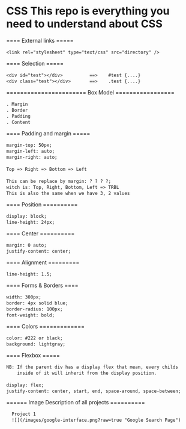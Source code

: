 # CSS This repo is everything you need to understand about CSS

==== External links =====

    <link rel="stylesheet" type="text/css" src="directory" />

==== Selection =====

    <div id="test"></div>          ==>    #test {....}
    <div class="test"></div>       ==>    .test {....}

======================= Box Model =================
     
    . Margin
    . Border
    . Padding
    . Content

==== Padding and margin =====

    margin-top: 50px;
    margin-left: auto;     
    margin-right: auto; 

    Top => Right => Bottom => Left

    This can be replace by margin: ? ? ? ?;
    witch is: Top, Right, Bottom, Left => TRBL
    This is also the same when we have 3, 2 values

==== Position ==========

    display: block;
    line-height: 24px;

==== Center ==========

    margin: 0 auto;
    justify-content: center;

==== Alignment =========

    line-height: 1.5;

==== Forms & Borders ====

    width: 300px;
    border: 4px solid blue;
    border-radius: 100px; 
    font-weight: bold;


==== Colors =============

    color: #222 or black;
    background: lightgray;


==== Flexbox =====
     
    NB: If the parent div has a display flex that mean, every childs
        inside of it will inherit from the display position.

    display: flex;
    justify-content: center, start, end, space-around, space-between;




====== Image Description of all projects ==========

      Project 1
      ![](/images/google-interface.png?raw=true "Google Search Page")

